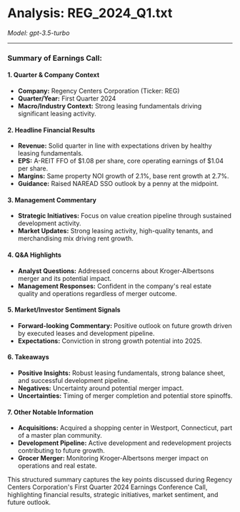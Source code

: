 # Analysis: REG_2024_Q1.txt

*Model: gpt-3.5-turbo*

---

### Summary of Earnings Call:

#### 1. **Quarter & Company Context**
- **Company:** Regency Centers Corporation (Ticker: REG)
- **Quarter/Year:** First Quarter 2024
- **Macro/Industry Context:** Strong leasing fundamentals driving significant leasing activity.

#### 2. **Headline Financial Results**
- **Revenue:** Solid quarter in line with expectations driven by healthy leasing fundamentals.
- **EPS:** A-REIT FFO of $1.08 per share, core operating earnings of $1.04 per share.
- **Margins:** Same property NOI growth of 2.1%, base rent growth at 2.7%.
- **Guidance:** Raised NAREAD SSO outlook by a penny at the midpoint.

#### 3. **Management Commentary**
- **Strategic Initiatives:** Focus on value creation pipeline through sustained development activity.
- **Market Updates:** Strong leasing activity, high-quality tenants, and merchandising mix driving rent growth.

#### 4. **Q&A Highlights**
- **Analyst Questions:** Addressed concerns about Kroger-Albertsons merger and its potential impact.
- **Management Responses:** Confident in the company's real estate quality and operations regardless of merger outcome.

#### 5. **Market/Investor Sentiment Signals**
- **Forward-looking Commentary:** Positive outlook on future growth driven by executed leases and development pipeline.
- **Expectations:** Conviction in strong growth potential into 2025.

#### 6. **Takeaways**
- **Positive Insights:** Robust leasing fundamentals, strong balance sheet, and successful development pipeline.
- **Negatives:** Uncertainty around potential merger impact.
- **Uncertainties:** Timing of merger completion and potential store spinoffs.

#### 7. **Other Notable Information**
- **Acquisitions:** Acquired a shopping center in Westport, Connecticut, part of a master plan community.
- **Development Pipeline:** Active development and redevelopment projects contributing to future growth.
- **Grocer Merger:** Monitoring Kroger-Albertsons merger impact on operations and real estate.

This structured summary captures the key points discussed during Regency Centers Corporation's First Quarter 2024 Earnings Conference Call, highlighting financial results, strategic initiatives, market sentiment, and future outlook.